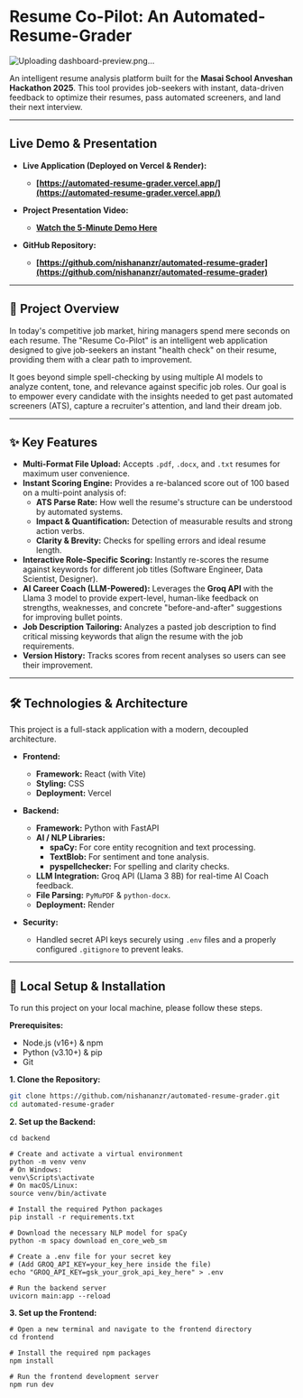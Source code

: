 # Resume Co-Pilot: An Automated-Resume-Grader
![Uploading dashboard-preview.png…]()

An intelligent resume analysis platform built for the **Masai School Anveshan Hackathon 2025**. This tool provides job-seekers with instant, data-driven feedback to optimize their resumes, pass automated screeners, and land their next interview.

---

## Live Demo & Presentation

*   **Live Application (Deployed on Vercel & Render):**
    *   **[https://automated-resume-grader.vercel.app/](https://automated-resume-grader.vercel.app/)**

*   **Project Presentation Video:**
    *   **[Watch the 5-Minute Demo Here](https://your-youtube-or-google-drive-link)**

*   **GitHub Repository:**
    *   **[https://github.com/nishananzr/automated-resume-grader](https://github.com/nishananzr/automated-resume-grader)**

---

## 🎯 Project Overview

In today's competitive job market, hiring managers spend mere seconds on each resume. The "Resume Co-Pilot" is an intelligent web application designed to give job-seekers an instant "health check" on their resume, providing them with a clear path to improvement.

It goes beyond simple spell-checking by using multiple AI models to analyze content, tone, and relevance against specific job roles. Our goal is to empower every candidate with the insights needed to get past automated screeners (ATS), capture a recruiter's attention, and land their dream job.

---

## ✨ Key Features

*   **Multi-Format File Upload:** Accepts `.pdf`, `.docx`, and `.txt` resumes for maximum user convenience.
*   **Instant Scoring Engine:** Provides a re-balanced score out of 100 based on a multi-point analysis of:
    *   **ATS Parse Rate:** How well the resume's structure can be understood by automated systems.
    *   **Impact & Quantification:** Detection of measurable results and strong action verbs.
    *   **Clarity & Brevity:** Checks for spelling errors and ideal resume length.
*   **Interactive Role-Specific Scoring:** Instantly re-scores the resume against keywords for different job titles (Software Engineer, Data Scientist, Designer).
*   **AI Career Coach (LLM-Powered):** Leverages the **Groq API** with the Llama 3 model to provide expert-level, human-like feedback on strengths, weaknesses, and concrete "before-and-after" suggestions for improving bullet points.
*   **Job Description Tailoring:** Analyzes a pasted job description to find critical missing keywords that align the resume with the job requirements.
*   **Version History:** Tracks scores from recent analyses so users can see their improvement.

---

## 🛠️ Technologies & Architecture

This project is a full-stack application with a modern, decoupled architecture.

*   **Frontend:**
    *   **Framework:** React (with Vite)
    *   **Styling:** CSS
    *   **Deployment:** Vercel

*   **Backend:**
    *   **Framework:** Python with FastAPI
    *   **AI / NLP Libraries:**
        *   **spaCy:** For core entity recognition and text processing.
        *   **TextBlob:** For sentiment and tone analysis.
        *   **pyspellchecker:** For spelling and clarity checks.
    *   **LLM Integration:** Groq API (Llama 3 8B) for real-time AI Coach feedback.
    *   **File Parsing:** `PyMuPDF` & `python-docx`.
    *   **Deployment:** Render

*   **Security:**
    *   Handled secret API keys securely using `.env` files and a properly configured `.gitignore` to prevent leaks.

---

## 🔧 Local Setup & Installation

To run this project on your local machine, please follow these steps.

**Prerequisites:**
*   Node.js (v16+) & npm
*   Python (v3.10+) & pip
*   Git

**1. Clone the Repository:**
```bash
git clone https://github.com/nishananzr/automated-resume-grader.git
cd automated-resume-grader
```

**2. Set up the Backend:**
```# Navigate to the backend directory
cd backend

# Create and activate a virtual environment
python -m venv venv
# On Windows:
venv\Scripts\activate
# On macOS/Linux:
source venv/bin/activate

# Install the required Python packages
pip install -r requirements.txt

# Download the necessary NLP model for spaCy
python -m spacy download en_core_web_sm

# Create a .env file for your secret key
# (Add GROQ_API_KEY=your_key_here inside the file)
echo "GROQ_API_KEY=gsk_your_grok_api_key_here" > .env

# Run the backend server
uvicorn main:app --reload
```
**3. Set up the Frontend:**
```
# Open a new terminal and navigate to the frontend directory
cd frontend

# Install the required npm packages
npm install

# Run the frontend development server
npm run dev
```

